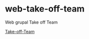 # web-take-off-team

Web grupal Take off Team

[Take-off-Team](https://adalab.github.io/web-take-off-team/)


